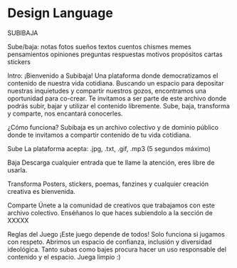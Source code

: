 # Design Language

SUBIBAJA

Sube/baja:
notas fotos sueños textos cuentos chismes memes pensamientos opiniones preguntas respuestas motivos propósitos cartas stickers 

Intro:
¡Bienvenido a Subibaja! Una plataforma donde democratizamos el contenido de nuestra vida cotidiana. Buscando un espacio para depositar nuestras inquietudes y compartir nuestros gozos, encontramos una oportunidad para co-crear. Te invitamos a ser parte de este archivo donde podrás subir, bajar y utilizar el contenido libremente. Sube, baja, transforma y comparte, nos encantará conocerles.

¿Cómo funciona?
Subibaja es un archivo colectivo y de dominio público donde te invitamos a compartir contenido de tu vida cotidiana. 

Sube
La plataforma acepta: .jpg, .txt, .gif, .mp3 (5 segundos máximo)

Baja
Descarga cualquier entrada que te llame la atención, eres libre de usarla. 

Transforma
Posters, stickers, poemas, fanzines y cualquier creación creativa es bienvenida. 

Comparte
Únete a la comunidad de creativos que trabajamos con este archivo colectivo. Enséñanos lo que haces subiendolo a la sección de XXXXX



Reglas del Juego
¡Este juego depende de todos! Solo funciona si jugamos con respeto. Abrimos un espacio de confianza, inclusión y diversidad ideológica. Tanto subas como bajes procura hacer un uso responsable del contenido y el espacio. Juega limpio :)

